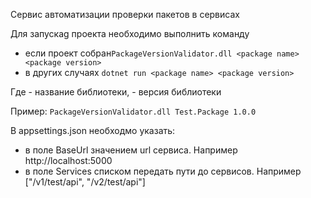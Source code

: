 Сервис автоматизации проверки пакетов в сервисах

Для запускаg проекта необходимо выполнить команду 
* если проект собран`PackageVersionValidator.dll <package name> <package version>`
* в других случаях `dotnet run <package name> <package version>`

Где <package name> - название библиотеки, <package version> - версия библиотеки

Пример: `PackageVersionValidator.dll Test.Package 1.0.0`

В appsettings.json необходмо указать:
* в поле BaseUrl значением url сервиса. Например http://localhost:5000
* в поле Services списком передать пути до сервисов. Например ["/v1/test/api",  "/v2/test/api"]

